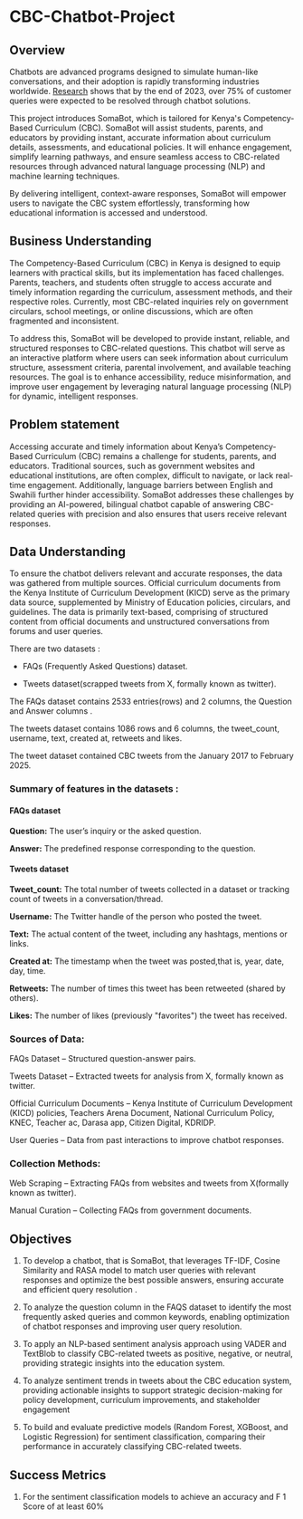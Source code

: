 # CBC-Chatbot-Project
## Overview

Chatbots are advanced programs designed to simulate human-like conversations, and their adoption is rapidly transforming industries worldwide. [Research](https://masterofcode.com/blog/chatbot-statistics) shows that by the end of 2023, over 75% of customer queries were expected to be resolved through chatbot solutions.

This project introduces SomaBot, which is tailored for Kenya's Competency-Based Curriculum (CBC). SomaBot will assist students, parents, and educators by providing instant, accurate information about curriculum details, assessments, and educational policies. It will enhance engagement, simplify learning pathways, and ensure seamless access to CBC-related resources through advanced natural language processing (NLP) and machine learning techniques.

By delivering intelligent, context-aware responses, SomaBot will empower users to navigate the CBC system effortlessly, transforming how educational information is accessed and understood.

## Business Understanding

The Competency-Based Curriculum (CBC) in Kenya is designed to equip learners with practical skills, but its implementation has faced challenges. Parents, teachers, and students often struggle to access accurate and timely information regarding the curriculum, assessment methods, and their respective roles. Currently, most CBC-related inquiries rely on government circulars, school meetings, or online discussions, which are often fragmented and inconsistent.

To address this, SomaBot will be developed to provide instant, reliable, and structured responses to CBC-related questions. This chatbot will serve as an interactive platform where users can seek information about curriculum structure, assessment criteria, parental involvement, and available teaching resources. The goal is to enhance accessibility, reduce misinformation, and improve user engagement by leveraging natural language processing (NLP) for dynamic, intelligent responses.

## Problem statement

Accessing accurate and timely information about Kenya’s Competency-Based Curriculum (CBC) remains a challenge for students, parents, and educators. Traditional sources, such as government websites and educational institutions, are often complex, difficult to navigate, or lack real-time engagement. Additionally, language barriers between English and Swahili further hinder accessibility. SomaBot addresses these challenges by providing an AI-powered, bilingual chatbot capable of answering CBC-related queries with precision and also ensures that users receive relevant responses. 

## Data Understanding

To ensure the chatbot delivers relevant and accurate responses, the data was gathered from multiple sources. Official curriculum documents from the Kenya Institute of Curriculum Development (KICD) serve as the primary data source, supplemented by Ministry of Education policies, circulars, and guidelines. The data is primarily  text-based, comprising of structured content from official documents and unstructured conversations from forums and user queries.

There are two datasets :
  - FAQs (Frequently Asked Questions) dataset.

  - Tweets dataset(scrapped tweets from X, formally known as twitter).

The FAQs dataset contains 2533 entries(rows) and 2 columns, the Question and Answer columns . 

The tweets dataset contains 1086 rows and 6 columns, the tweet_count, username, text, created at, retweets and likes. 

The tweet dataset contained CBC tweets  from the  January 2017 to February 2025.

### Summary of features in the datasets :

 #### FAQs dataset 

  **Question:** The user’s inquiry or the asked question.

  **Answer:** The predefined response corresponding to the question.

 #### Tweets dataset

  **Tweet_count:** The total number of tweets collected in a dataset or tracking count of tweets in a conversation/thread.

  **Username:** The Twitter handle of the person who posted the tweet.

  **Text:** The actual content of the tweet, including any hashtags, mentions or links.

  **Created at:** The timestamp when the tweet was posted,that is, year, date, day, time.

  **Retweets:** The number of times this tweet has been retweeted (shared by others).

  **Likes:** The number of likes (previously "favorites") the tweet has received.

### Sources of Data:

FAQs Dataset – Structured question-answer pairs.

Tweets Dataset – Extracted tweets for analysis from X, formally known as twitter.

Official Curriculum Documents – Kenya Institute of Curriculum Development (KICD) policies, Teachers Arena Document, National Curriculum  Policy, KNEC, Teacher ac, Darasa app, Citizen Digital, KDRIDP.

User Queries – Data from past interactions to improve chatbot responses.

### Collection Methods:

Web Scraping – Extracting FAQs from websites and tweets from X(formally known as twitter).

Manual Curation – Collecting FAQs from government documents.

## Objectives

1. To develop a chatbot, that is SomaBot, that leverages TF-IDF, Cosine Similarity and RASA model to match user queries with relevant responses and optimize the best possible answers, ensuring accurate and efficient query resolution .

2. To analyze the question column in the FAQS dataset to identify the most frequently asked queries and common keywords, enabling optimization of chatbot responses and improving user query resolution.

3. To apply an NLP-based sentiment analysis approach using VADER and TextBlob to classify CBC-related tweets as positive, negative, or neutral, providing strategic insights into the education system.

4. To analyze sentiment trends in tweets about the CBC education system, providing actionable insights to support strategic decision-making for policy development, curriculum improvements, and stakeholder engagement 

5. To build and evaluate predictive models (Random Forest, XGBoost, and Logistic Regression) for sentiment classification, comparing their performance in accurately classifying CBC-related tweets.

## Success Metrics
1. For the sentiment classification models to achieve an accuracy and F 1 Score of at least 60%
